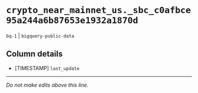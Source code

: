 # `crypto_near_mainnet_us._sbc_c0afbce95a244a6b87653e1932a1870d`
`bq-1` | `bigquery-public-data`

## Column details
* [TIMESTAMP] `last_update`

-------------------------------------------------------------------------------
*Do not make edits above this line.*
